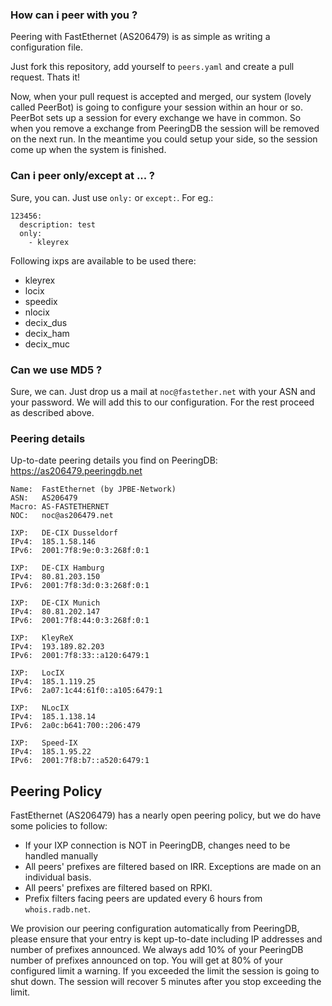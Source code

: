### How can i peer with you ? ###

Peering with FastEthernet (AS206479) is as simple as writing a configuration file.

Just fork this repository, add yourself to ```peers.yaml``` and create a pull request. Thats it!

Now, when your pull request is accepted and merged, our system (lovely called PeerBot) is going to configure your session within an hour or so. PeerBot sets up a session for every exchange we have in common. So when you remove a exchange from PeeringDB the session will be removed on the next run.
In the meantime you could setup your side, so the session come up when the system is finished.

### Can i peer only/except at ... ?

Sure, you can. Just use ```only:``` or ```except:```. For eg.:

```
123456:
  description: test
  only:
    - kleyrex
```

Following ixps are available to be used there:

- kleyrex
- locix
- speedix
- nlocix
- decix_dus
- decix_ham
- decix_muc

### Can we use MD5 ? ###

Sure, we can. Just drop us a mail at ```noc@fastether.net``` with your ASN and your password. We will add this to our configuration. For the rest proceed as described above.

### Peering details ###

Up-to-date peering details you find on PeeringDB: https://as206479.peeringdb.net

```
Name:  FastEthernet (by JPBE-Network)
ASN:   AS206479
Macro: AS-FASTETHERNET
NOC:   noc@as206479.net

IXP:   DE-CIX Dusseldorf
IPv4:  185.1.58.146
IPv6:  2001:7f8:9e:0:3:268f:0:1

IXP:   DE-CIX Hamburg
IPv4:  80.81.203.150
IPv6:  2001:7f8:3d:0:3:268f:0:1

IXP:   DE-CIX Munich
IPv4:  80.81.202.147
IPv6:  2001:7f8:44:0:3:268f:0:1

IXP:   KleyReX
IPv4:  193.189.82.203
IPv6:  2001:7f8:33::a120:6479:1

IXP:   LocIX
IPv4:  185.1.119.25
IPv6:  2a07:1c44:61f0::a105:6479:1

IXP:   NLocIX
IPv4:  185.1.138.14
IPv6:  2a0c:b641:700::206:479

IXP:   Speed-IX
IPv4:  185.1.95.22
IPv6:  2001:7f8:b7::a520:6479:1

```
## Peering Policy ##

FastEthernet (AS206479) has a nearly open peering policy, but we do have some policies to follow:

 * If your IXP connection is NOT in PeeringDB, changes need to be handled manually
 * All peers' prefixes are filtered based on IRR. Exceptions are made on an individual basis.
 * All peers' prefixes are filtered based on RPKI.
 * Prefix filters facing peers are updated every 6 hours from `whois.radb.net`.

We provision our peering configuration automatically from PeeringDB, please ensure that your entry is kept up-to-date including IP addresses and number of prefixes announced. We always add 10% of your PeeringDB number of prefixes announced on top. You will get at 80% of your configured limit a warning. If you exceeded the limit the session is going to shut down. The session will recover 5 minutes after you stop exceeding the limit.
